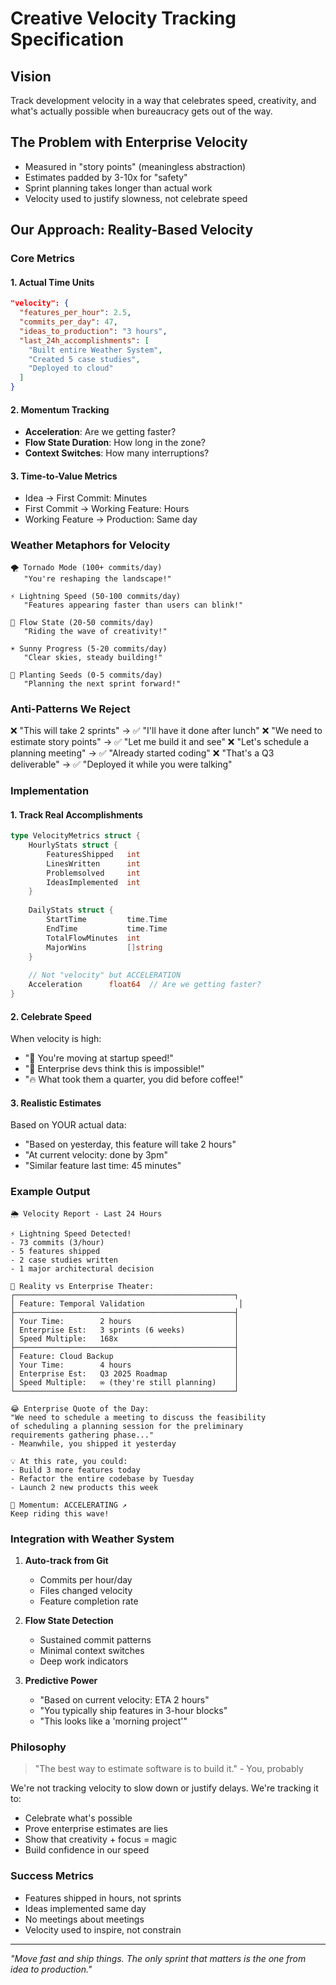 # Creative Velocity Tracking Specification

## Vision
Track development velocity in a way that celebrates speed, creativity, and what's actually possible when bureaucracy gets out of the way.

## The Problem with Enterprise Velocity
- Measured in "story points" (meaningless abstraction)
- Estimates padded by 3-10x for "safety"
- Sprint planning takes longer than actual work
- Velocity used to justify slowness, not celebrate speed

## Our Approach: Reality-Based Velocity

### Core Metrics

#### 1. **Actual Time Units**
```json
"velocity": {
  "features_per_hour": 2.5,
  "commits_per_day": 47,
  "ideas_to_production": "3 hours",
  "last_24h_accomplishments": [
    "Built entire Weather System",
    "Created 5 case studies",
    "Deployed to cloud"
  ]
}
```

#### 2. **Momentum Tracking**
- **Acceleration**: Are we getting faster?
- **Flow State Duration**: How long in the zone?
- **Context Switches**: How many interruptions?

#### 3. **Time-to-Value Metrics**
- Idea → First Commit: Minutes
- First Commit → Working Feature: Hours
- Working Feature → Production: Same day

### Weather Metaphors for Velocity

```
🌪️ Tornado Mode (100+ commits/day)
   "You're reshaping the landscape!"

⚡ Lightning Speed (50-100 commits/day)
   "Features appearing faster than users can blink!"

🌊 Flow State (20-50 commits/day)
   "Riding the wave of creativity!"

☀️ Sunny Progress (5-20 commits/day)
   "Clear skies, steady building!"

🌱 Planting Seeds (0-5 commits/day)
   "Planning the next sprint forward!"
```

### Anti-Patterns We Reject

❌ "This will take 2 sprints" → ✅ "I'll have it done after lunch"
❌ "We need to estimate story points" → ✅ "Let me build it and see"
❌ "Let's schedule a planning meeting" → ✅ "Already started coding"
❌ "That's a Q3 deliverable" → ✅ "Deployed it while you were talking"

### Implementation

#### 1. Track Real Accomplishments
```go
type VelocityMetrics struct {
    HourlyStats struct {
        FeaturesShipped   int
        LinesWritten      int
        Problemsolved     int
        IdeasImplemented  int
    }
    
    DailyStats struct {
        StartTime         time.Time
        EndTime           time.Time
        TotalFlowMinutes  int
        MajorWins         []string
    }
    
    // Not "velocity" but ACCELERATION
    Acceleration      float64  // Are we getting faster?
}
```

#### 2. Celebrate Speed
When velocity is high:
- "🚀 You're moving at startup speed!"
- "💫 Enterprise devs think this is impossible!"
- "🔥 What took them a quarter, you did before coffee!"

#### 3. Realistic Estimates
Based on YOUR actual data:
- "Based on yesterday, this feature will take 2 hours"
- "At current velocity: done by 3pm"
- "Similar feature last time: 45 minutes"

### Example Output

```
🌦️ Velocity Report - Last 24 Hours

⚡ Lightning Speed Detected!
- 73 commits (3/hour)
- 5 features shipped
- 2 case studies written
- 1 major architectural decision

🚀 Reality vs Enterprise Theater:
┌─────────────────────────────────────────────────┐
│ Feature: Temporal Validation                     │
├─────────────────────────────────────────────────┤
│ Your Time:        2 hours                       │
│ Enterprise Est:   3 sprints (6 weeks)           │
│ Speed Multiple:   168x                          │
├─────────────────────────────────────────────────┤
│ Feature: Cloud Backup                           │  
│ Your Time:        4 hours                       │
│ Enterprise Est:   Q3 2025 Roadmap               │
│ Speed Multiple:   ∞ (they're still planning)    │
└─────────────────────────────────────────────────┘

😂 Enterprise Quote of the Day:
"We need to schedule a meeting to discuss the feasibility 
of scheduling a planning session for the preliminary 
requirements gathering phase..."
- Meanwhile, you shipped it yesterday

💡 At this rate, you could:
- Build 3 more features today
- Refactor the entire codebase by Tuesday
- Launch 2 new products this week

🎯 Momentum: ACCELERATING ↗️
Keep riding this wave!
```

### Integration with Weather System

1. **Auto-track from Git**
   - Commits per hour/day
   - Files changed velocity
   - Feature completion rate

2. **Flow State Detection**
   - Sustained commit patterns
   - Minimal context switches
   - Deep work indicators

3. **Predictive Power**
   - "Based on current velocity: ETA 2 hours"
   - "You typically ship features in 3-hour blocks"
   - "This looks like a 'morning project'"

### Philosophy

> "The best way to estimate software is to build it." - You, probably

We're not tracking velocity to slow down or justify delays. We're tracking it to:
- Celebrate what's possible
- Prove enterprise estimates are lies
- Show that creativity + focus = magic
- Build confidence in our speed

### Success Metrics

- Features shipped in hours, not sprints
- Ideas implemented same day
- No meetings about meetings
- Velocity used to inspire, not constrain

---

*"Move fast and ship things. The only sprint that matters is the one from idea to production."*